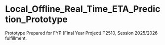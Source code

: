 # Local_Offline_Real_Time_ETA_Prediction_Prototype
Prototype Prepared for FYP (Final Year Project) T2510, Session 2025/2026 fulfillment.
